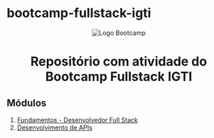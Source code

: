 # bootcamp-fullstack-igti
<p align="center">
  <img src="../../assets/img/bootcamp_fullstack.png" alt="Logo Bootcamp"/>
</p>


<h1 align="center">Repositório com atividade do Bootcamp Fullstack IGTI</h1>

## Módulos
1. [Fundamentos - Desenvolvedor Full Stack](Modulo1)
2. [Desenvolvimento de APIs](Modulo2)
